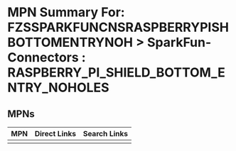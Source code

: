 



# MPN Summary For: FZSSPARKFUNCNSRASPBERRYPISHBOTTOMENTRYNOH > SparkFun-Connectors : RASPBERRY_PI_SHIELD_BOTTOM_ENTRY_NOHOLES

## MPNs
  

|MPN|Direct Links|Search Links|
| :--- | :--- | :--- |
||||
